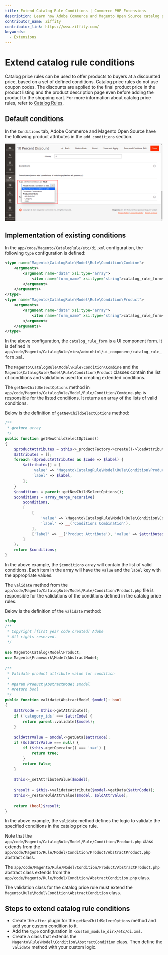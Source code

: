 ```yaml
---
title: Extend Catalog Rule Conditions | Commerce PHP Extensions
description: Learn how Adobe Commerce and Magento Open Source catalog price rules are implemented.
contributor_name: Ziffity
contributor_link: https://www.ziffity.com/
keywords:
  - Extensions
---
```


# Extend catalog rule conditions

Catalog price rules can be used to offer products to buyers at a discounted price, based on a set of defined conditions. Catalog price rules do not use coupon codes. The discounts are applied to the final product price in the product listing and the product description page even before adding the product to the shopping cart.
For more information about catalog price rules, refer to [Catalog Rules](https://experienceleague.adobe.com/en/docs/commerce-admin/marketing/promotions/catalog-rules/price-rules-catalog).

## Default conditions

In the `Conditions` tab, Adobe Commerce and Magento Open Source have the following product attributes in the `add conditions` section.

![Catalog Rule Conditions](../../_images/conditions-section-v2.png)

## Implementation of existing conditions

In the `app/code/Magento/CatalogRule/etc/di.xml` configuration, the following `type` configuration is defined:

```xml
<type name="Magento\CatalogRule\Model\Rule\Condition\Combine">
    <arguments>
        <argument name="data" xsi:type="array">
            <item name="form_name" xsi:type="string">catalog_rule_form</item>
        </argument>
    </arguments>
</type>
<type name="Magento\CatalogRule\Model\Rule\Condition\Product">
    <arguments>
        <argument name="data" xsi:type="array">
            <item name="form_name" xsi:type="string">catalog_rule_form</item>
        </argument>
    </arguments>
</type>
```

In the above configuration, the `catalog_rule_form` is a UI component form. It is defined in `app/code/Magento/CatalogRule/view/adminhtml/ui_component/catalog_rule_form.xml`.

The `Magento\CatalogRule\Model\Rule\Condition\Combine` and the `Magento\CatalogRule\Model\Rule\Condition\Product` classes contain the list of conditions and validations used for creating extended conditions.

The `getNewChildSelectOptions` method in `app/code/Magento/CatalogRule/Model/Rule/Condition/Combine.php` is responsible for the listed conditions. It returns an array of the lists of valid conditions.

Below is the definition of `getNewChildSelectOptions` method:

```php
/**
 * @return array
 */
public function getNewChildSelectOptions()
{
    $productAttributes = $this->_productFactory->create()->loadAttributeOptions()->getAttributeOption();
    $attributes = [];
    foreach ($productAttributes as $code => $label) {
        $attributes[] = [
            'value' => 'Magento\CatalogRule\Model\Rule\Condition\Product|' . $code,
            'label' => $label,
        ];
    }
    $conditions = parent::getNewChildSelectOptions();
    $conditions = array_merge_recursive(
        $conditions,
        [
            [
                'value' => \Magento\CatalogRule\Model\Rule\Condition\Combine::class,
                'label' => __('Conditions Combination'),
            ],
            ['label' => __('Product Attribute'), 'value' => $attributes]
        ]
    );
    return $conditions;
}
```

In the above example, the `$conditions` array will contain the list of valid conditions. Each item in the array will have the `value` and the `label` key with the appropriate values.

The `validate` method from the `app/code/Magento/CatalogRule/Model/Rule/Condition/Product.php` file is responsible for the validations of the conditions defined in the catalog price rules.

Below is the definition of the `validate` method:

```php
<?php
/**
 * Copyright [first year code created] Adobe
 * All rights reserved.
 */

use Magento\Catalog\Model\Product;
use Magento\Framework\Model\AbstractModel;

/**
 * Validate product attribute value for condition
 *
 * @param Product|AbstractModel $model
 * @return bool
 */
public function validate(AbstractModel $model): bool
{
    $attrCode = $this->getAttribute();
    if ('category_ids' === $attrCode) {
        return parent::validate($model);
    }

    $oldAttrValue = $model->getData($attrCode);
    if ($oldAttrValue === null) {
        if ($this->getOperator() === '<=>') {
            return true;
        }
        return false;
    }

    $this->_setAttributeValue($model);

    $result = $this->validateAttribute($model->getData($attrCode));
    $this->_restoreOldAttrValue($model, $oldAttrValue);

    return (bool)$result;
}
```

In the above example, the `validate` method defines the logic to validate the specified conditions in the catalog price rule.

Note that the `app/code/Magento/CatalogRule/Model/Rule/Condition/Product.php` class extends from the `app/code/Magento/Rule/Model/Condition/Product/AbstractProduct.php` abstract class.

The `app/code/Magento/Rule/Model/Condition/Product/AbstractProduct.php` abstract class extends from the `app/code/Magento/Rule/Model/Condition/AbstractCondition.php` class.

<InlineAlert variant="info" slots="text"/>

The validation class for the catalog price rule must extend the `Magento\Rule\Model\Condition\AbstractCondition` class.

## Steps to extend catalog rule conditions

*  Create the `after` plugin for the `getNewChildSelectOptions` method and add your custom condition to it.
*  Add the `type` configuration in `<custom_module_dir>/etc/di.xml`.
*  Create a class that extends the `Magento\Rule\Model\Condition\AbstractCondition` class. Then define the `validate` method with your custom logic.
